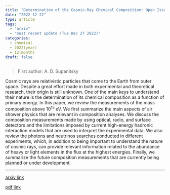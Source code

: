 ```yaml
---
title: "Determination of the Cosmic-Ray Chemical Composition: Open Issues and Prospects"
date: "2022-12-22"
type: article
tags:
  - "arxiv"
  - "most recent update (Tue Dec 27 2022)"
categories:
  - chemical
  - 2022(year)
  - 12(month)
draft: false
---
```


> First author: A. D. Supanitsky

 Cosmic rays are relativistic particles that come to the Earth from outer
space. Despite a great effort made in both experimental and theoretical
research, their origin is still unknown. One of the main keys to understand
their nature is the determination of its chemical composition as a function of
primary energy. In this paper, we review the measurements of the mass
composition above $10^{15}$ eV. We first summarize the main aspects of air
shower physics that are relevant in composition analyses. We discuss the
composition measurements made by using optical, radio, and surface detectors
and the limitations imposed by current high-energy hadronic interaction models
that are used to interpret the experimental data. We also review the photons
and neutrinos searches conducted in different experiments, which, in addition
to being important to understand the nature of cosmic rays, can provide
relevant information related to the abundance of heavy or light elements in the
flux at the highest energies. Finally, we summarize the future composition
measurements that are currently being planned or under development.

---
[arxiv link](http://arxiv.org/abs/2212.11695v1)

[pdf link](http://arxiv.org/pdf/2212.11695v1)